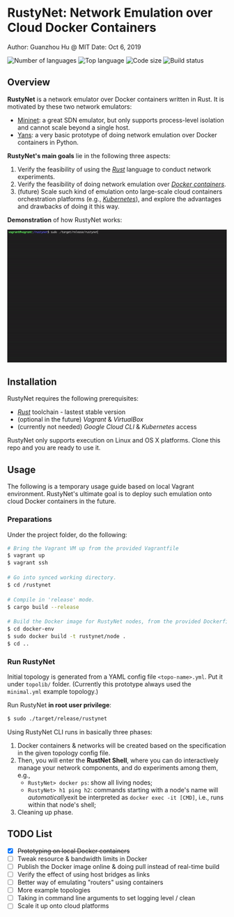 # RustyNet: Network Emulation over Cloud Docker Containers

Author: Guanzhou Hu @ MIT
Date: Oct 6, 2019

![Number of languages](https://img.shields.io/github/languages/count/hgz12345ssdlh/rustynet)
![Top language](https://img.shields.io/github/languages/top/hgz12345ssdlh/rustynet?color=yellow)
![Code size](https://img.shields.io/github/languages/code-size/hgz12345ssdlh/rustynet)
![Build status](https://img.shields.io/travis/com/hgz12345ssdlh/rustynet)


## Overview

**RustyNet** is a network emulator over Docker containers written in Rust. It is motivated by these two network emulators:

- [Mininet](http://mininet.org/): a great SDN emulator, but only supports process-level isolation and cannot scale beyond a single host.
- [Yans](https://github.com/kennethjiang/YANS): a very basic prototype of doing network emulation over Docker containers in Python.

**RustyNet's main goals** lie in the following three aspects:

1. Verify the feasibility of using the [*Rust*](https://www.rust-lang.org/) language to conduct network experiments.
2. Verify the feasibility of doing network emulation over [*Docker containers*](https://www.docker.com/).
3. (future) Scale such kind of emulation onto large-scale cloud containers orchestration platforms (e.g., [*Kubernetes*](https://kubernetes.io/)), and explore the advantages and drawbacks of doing it this way.

**Demonstration** of how RustyNet works:

![Screenshot demonstration](SCREEN.gif)


## Installation

RustyNet requires the following prerequisites:

- [*Rust*](https://www.rust-lang.org/) toolchain - lastest stable version
- (optional in the future) *Vagrant* & *VirtualBox*
- (currently not needed) *Google Cloud CLI* & *Kubernetes* access

RustyNet only supports execution on Linux and OS X platforms. Clone this repo and you are ready to use it.


## Usage

The following is a temporary usage guide based on local Vagrant environment. RustyNet's ultimate goal is to deploy such emulation onto cloud Docker containers in the future.

### Preparations

Under the project folder, do the following:

```Bash
# Bring the Vagrant VM up from the provided Vagrantfile
$ vagrant up
$ vagrant ssh

# Go into synced working directory.
$ cd /rustynet

# Compile in 'release' mode.
$ cargo build --release

# Build the Docker image for RustyNet nodes, from the provided Dockerfile.
$ cd docker-env
$ sudo docker build -t rustynet/node .
$ cd ..
```

### Run RustyNet

Initial topology is generated from a YAML config file `<topo-name>.yml`. Put it under `topolib/` folder. (Currently this prototype always used the `minimal.yml` example topology.)

Run RustyNet **in root user privilege**:
```Bash
$ sudo ./target/release/rustynet
```

Using RustyNet CLI runs in basically three phases:

1. Docker containers & networks will be created based on the specification in the given topology config file.
2. Then, you will enter the **RustNet Shell**, where you can do interactively manage your network components, and do experiments among them, e.g.,
    - `RustyNet> docker ps`: show all living nodes;
    - `RustyNet> h1 ping h2`: commands starting with a node's name will *automatically*exit be interpreted as `docker exec -it [CMD]`, i.e., runs within that node's shell;
3. Cleaning up phase.


## TODO List

- [x] ~~Prototyping on local Docker containers~~
- [ ] Tweak resource & bandwidth limits in Docker
- [ ] Publish the Docker image online & doing pull instead of real-time build
- [ ] Verify the effect of using host bridges as links
- [ ] Better way of emulating "routers" using containers
- [ ] More example topologies
- [ ] Taking in command line arguments to set logging level / clean
- [ ] Scale it up onto cloud platforms
